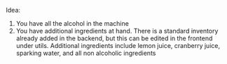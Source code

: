 Idea:
1. You have all the alcohol in the machine
2. You have additional ingredients at hand. There is a standard inventory already added in the backend, but this can be edited in the frontend under utils. Additional ingredients include lemon juice, cranberry juice, sparking water, and all non alcoholic ingredients